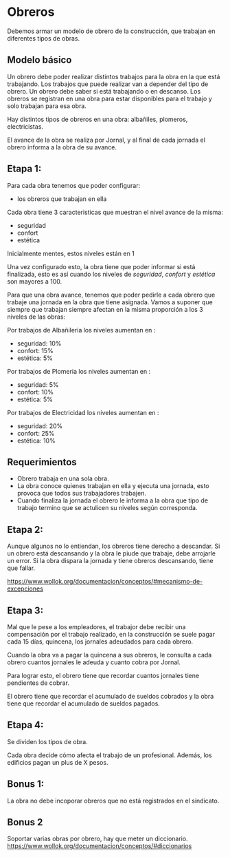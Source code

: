# Obreros
Debemos armar un modelo de obrero de la construcción, que trabajan en diferentes tipos de obras.

## Modelo básico
Un obrero debe poder realizar distintos trabajos para la obra en la que está trabajando. Los trabajos que puede realizar van a depender del tipo de obrero. Un obrero debe saber si está trabajando o en descanso. Los obreros se registran en una obra para estar disponibles para el trabajo y solo trabajan para esa obra.

Hay distintos tipos de obreros en una obra: albañiles, plomeros, electricistas.

El avance de la obra se realiza por Jornal, y al final de cada jornada el obrero informa a la obra de su avance. 

## Etapa 1:

Para cada obra tenemos que poder configurar:

* los obreros que trabajan en ella

Cada obra tiene 3 caracteristicas que muestran el nivel avance de la misma:

* seguridad
* confort
* estética

Inicialmente mentes, estos niveles están en 1

Una vez configurado esto, la obra tiene que poder informar si está finalizada, esto es así cuando los niveles de _seguridad_, _confort_ y _estética_ son mayores a 100.

Para que una obra avance, tenemos que poder pedirle a cada obrero que trabaje una jornada en la obra que tiene asignada. Vamos a suponer que siempre que trabajan siempre afectan en la misma proporción a los 3 niveles de las obras:

Por trabajos de Albañileria los niveles aumentan en :
* seguridad: 10%
* confort: 15%
* estética: 5%

Por trabajos de Plomeria los niveles aumentan en :
* seguridad: 5%
* confort: 10%
* estética: 5%

Por trabajos de Electricidad los niveles aumentan en :
* seguridad: 20%
* confort: 25%
* estética: 10%

## Requerimientos
* Obrero trabaja en una sola obra.
* La obra conoce quienes trabajan en ella y ejecuta una jornada, esto provoca que todos sus trabajadores trabajen.
* Cuando finaliza la jornada el obrero le informa a la obra que tipo de trabajo termino que se actulicen su niveles según corresponda.

## Etapa 2:
Aunque algunos no lo entiendan, los obreros tiene derecho a descandar. Si un obrero está descansando y la obra le piude que trabaje, debe arrojarle un error.
Si la obra dispara la jornada y tiene obreros descansando, tiene que fallar.


https://www.wollok.org/documentacion/conceptos/#mecanismo-de-excepciones

## Etapa 3:
Mal que le pese a los empleadores, el trabajor debe recibir una compensación por el trabajo realizado, en la construcción se suele pagar cada 15 días, quincena, los jornales adeudados para cada obrero.

Cuando la obra va a pagar la quincena a sus obreros, le consulta a cada obrero cuantos jornales le adeuda y cuanto cobra por Jornal.

Para lograr esto, el obrero tiene que recordar cuantos jornales tiene pendientes de cobrar.

El obrero tiene que recordar el acumulado de sueldos cobrados y la obra tiene que recordar el acumulado de sueldos pagados.

## Etapa 4:
Se dividen los tipos de obra.

Cada obra decide cómo afecta el trabajo de un profesional.
Además, los edificios pagan un plus de X pesos.

## Bonus 1:
La obra no debe incoporar obreros que no está registrados en el sindicato.

## Bonus 2
Soportar varias obras por obrero, hay que meter un diccionario.
https://www.wollok.org/documentacion/conceptos/#diccionarios
